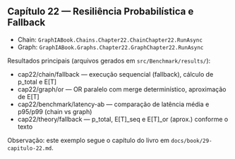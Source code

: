 ## Capítulo 22 — Resiliência Probabilística e Fallback

- Chain: `GraphIABook.Chains.Chapter22.ChainChapter22.RunAsync`
- Graph: `GraphIABook.Graphs.Chapter22.GraphChapter22.RunAsync`

Resultados principais (arquivos gerados em `src/Benchmark/results/`):

- cap22/chain/fallback — execução sequencial (fallback), cálculo de p_total e E[T]
- cap22/graph/or — OR paralelo com merge determinístico, aproximação de E[T]
- cap22/benchmark/latency-ab — comparação de latência média e p95/p99 (chain vs graph)
- cap22/theory/fallback — p_total, E[T]_seq e E[T]_or (aprox.) conforme o texto

Observação: este exemplo segue o capítulo do livro em `docs/book/29-capitulo-22.md`.
